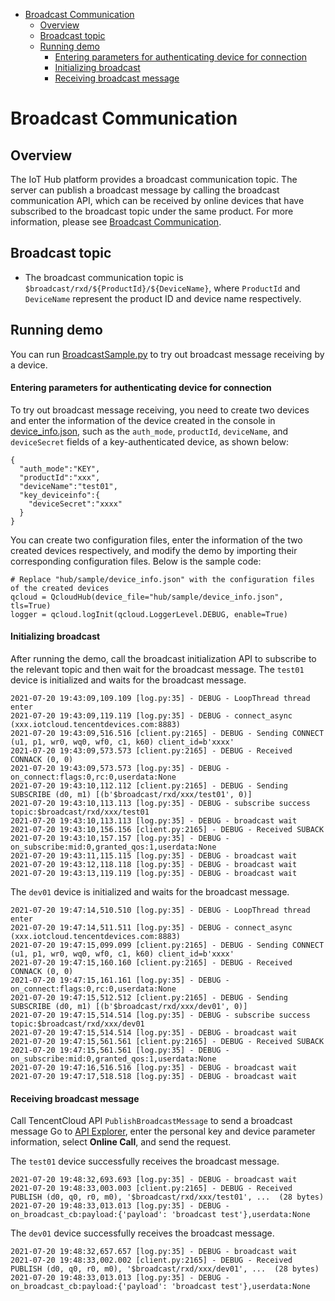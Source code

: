 * [Broadcast Communication](#Broadcast-Communication)
  * [Overview](#Overview)
  * [Broadcast topic](#Broadcast-topic)
  * [Running demo](#Running-demo)
    * [Entering parameters for authenticating device for connection](#Entering-parameters-for-authenticating-device-for-connection)
    * [Initializing broadcast](#Initializing-broadcast)
    * [Receiving broadcast message](#Receiving-broadcast-message)

# Broadcast Communication
## Overview
The IoT Hub platform provides a broadcast communication topic. The server can publish a broadcast message by calling the broadcast communication API, which can be received by online devices that have subscribed to the broadcast topic under the same product. For more information, please see [Broadcast Communication](https://cloud.tencent.com/document/product/634/47333).

## Broadcast topic
* The broadcast communication topic is `$broadcast/rxd/${ProductId}/${DeviceName}`, where `ProductId` and `DeviceName` represent the product ID and device name respectively.


## Running demo
You can run [BroadcastSample.py](../../hub/sample/broadcast/example_broadcast.py) to try out broadcast message receiving by a device.

#### Entering parameters for authenticating device for connection
To try out broadcast message receiving, you need to create two devices and enter the information of the device created in the console in [device_info.json](../../hub/sample/device_info.json), such as the `auth_mode`, `productId`, `deviceName`, and `deviceSecret` fields of a key-authenticated device, as shown below:
```
{
  "auth_mode":"KEY",
  "productId":"xxx",
  "deviceName":"test01",
  "key_deviceinfo":{
    "deviceSecret":"xxxx"
  }
}
```
You can create two configuration files, enter the information of the two created devices respectively, and modify the demo by importing their corresponding configuration files. Below is the sample code:
```
# Replace "hub/sample/device_info.json" with the configuration files of the created devices
qcloud = QcloudHub(device_file="hub/sample/device_info.json", tls=True)
logger = qcloud.logInit(qcloud.LoggerLevel.DEBUG, enable=True)
```

#### Initializing broadcast
After running the demo, call the broadcast initialization API to subscribe to the relevant topic and then wait for the broadcast message.
The `test01` device is initialized and waits for the broadcast message.
```
2021-07-20 19:43:09,109.109 [log.py:35] - DEBUG - LoopThread thread enter
2021-07-20 19:43:09,119.119 [log.py:35] - DEBUG - connect_async (xxx.iotcloud.tencentdevices.com:8883)
2021-07-20 19:43:09,516.516 [client.py:2165] - DEBUG - Sending CONNECT (u1, p1, wr0, wq0, wf0, c1, k60) client_id=b'xxxx'
2021-07-20 19:43:09,573.573 [client.py:2165] - DEBUG - Received CONNACK (0, 0)
2021-07-20 19:43:09,573.573 [log.py:35] - DEBUG - on_connect:flags:0,rc:0,userdata:None
2021-07-20 19:43:10,112.112 [client.py:2165] - DEBUG - Sending SUBSCRIBE (d0, m1) [(b'$broadcast/rxd/xxx/test01', 0)]
2021-07-20 19:43:10,113.113 [log.py:35] - DEBUG - subscribe success topic:$broadcast/rxd/xxx/test01
2021-07-20 19:43:10,113.113 [log.py:35] - DEBUG - broadcast wait
2021-07-20 19:43:10,156.156 [client.py:2165] - DEBUG - Received SUBACK
2021-07-20 19:43:10,157.157 [log.py:35] - DEBUG - on_subscribe:mid:0,granted_qos:1,userdata:None
2021-07-20 19:43:11,115.115 [log.py:35] - DEBUG - broadcast wait
2021-07-20 19:43:12,118.118 [log.py:35] - DEBUG - broadcast wait
2021-07-20 19:43:13,119.119 [log.py:35] - DEBUG - broadcast wait
```
The `dev01` device is initialized and waits for the broadcast message.
```
2021-07-20 19:47:14,510.510 [log.py:35] - DEBUG - LoopThread thread enter
2021-07-20 19:47:14,511.511 [log.py:35] - DEBUG - connect_async (xxx.iotcloud.tencentdevices.com:8883)
2021-07-20 19:47:15,099.099 [client.py:2165] - DEBUG - Sending CONNECT (u1, p1, wr0, wq0, wf0, c1, k60) client_id=b'xxxx'
2021-07-20 19:47:15,160.160 [client.py:2165] - DEBUG - Received CONNACK (0, 0)
2021-07-20 19:47:15,161.161 [log.py:35] - DEBUG - on_connect:flags:0,rc:0,userdata:None
2021-07-20 19:47:15,512.512 [client.py:2165] - DEBUG - Sending SUBSCRIBE (d0, m1) [(b'$broadcast/rxd/xxx/dev01', 0)]
2021-07-20 19:47:15,514.514 [log.py:35] - DEBUG - subscribe success topic:$broadcast/rxd/xxx/dev01
2021-07-20 19:47:15,514.514 [log.py:35] - DEBUG - broadcast wait
2021-07-20 19:47:15,561.561 [client.py:2165] - DEBUG - Received SUBACK
2021-07-20 19:47:15,561.561 [log.py:35] - DEBUG - on_subscribe:mid:0,granted_qos:1,userdata:None
2021-07-20 19:47:16,516.516 [log.py:35] - DEBUG - broadcast wait
2021-07-20 19:47:17,518.518 [log.py:35] - DEBUG - broadcast wait
```

#### Receiving broadcast message
Call TencentCloud API `PublishBroadcastMessage` to send a broadcast message
Go to [API Explorer](https://console.cloud.tencent.com/api/explorer?Product=iotcloud&Version=2018-06-14&Action=PublishBroadcastMessage&SignVersion=), enter the personal key and device parameter information, select **Online Call**, and send the request.

The `test01` device successfully receives the broadcast message.
```
2021-07-20 19:48:32,693.693 [log.py:35] - DEBUG - broadcast wait
2021-07-20 19:48:33,003.003 [client.py:2165] - DEBUG - Received PUBLISH (d0, q0, r0, m0), '$broadcast/rxd/xxx/test01', ...  (28 bytes)
2021-07-20 19:48:33,013.013 [log.py:35] - DEBUG - on_broadcast_cb:payload:{'payload': 'broadcast test'},userdata:None
```

The `dev01` device successfully receives the broadcast message.
```
2021-07-20 19:48:32,657.657 [log.py:35] - DEBUG - broadcast wait
2021-07-20 19:48:33,002.002 [client.py:2165] - DEBUG - Received PUBLISH (d0, q0, r0, m0), '$broadcast/rxd/xxx/dev01', ...  (28 bytes)
2021-07-20 19:48:33,013.013 [log.py:35] - DEBUG - on_broadcast_cb:payload:{'payload': 'broadcast test'},userdata:None
```